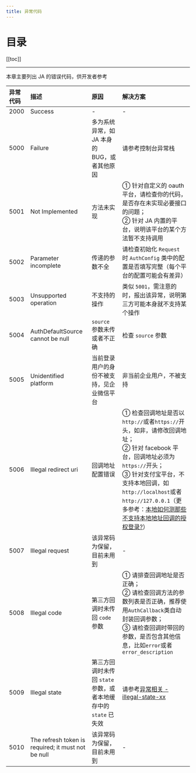 ```yaml
---
title: 异常代码
---
```

# 目录

[[toc]]

----

本章主要列出 JA 的错误代码，供开发者参考


| 异常代码 | 描述 | 原因 | 解决方案 |
| :---- | :----| :----| :----|
| 2000 | Success | - | - |
| 5000 | Failure | 多为系统异常，如 JA 本身的 BUG，或者其他原因 | 请参考控制台异常栈 |
| 5001 | Not Implemented | 方法未实现 | ① 针对自定义的 oauth 平台，请检查你的代码，是否存在未实现必要接口的问题；<br>② 针对 JA 内置的平台，说明该平台的某个方法暂不支持调用 |
| 5002 | Parameter incomplete | 传递的参数不全 | 请检查初始化 `Request` 时 `AuthConfig` 类中的配置是否填写完整（每个平台的配置可能会有差异） |
| 5003 | Unsupported operation | 不支持的操作 | 类似 `5001`，需注意的时，报出该异常，说明第三方可能本身就不支持某个操作 |
| 5004 | AuthDefaultSource cannot be null | `source` 参数未传或者不正确 | 检查 `source` 参数 |
| 5005 | Unidentified platform | 当前登录用户的身份不被支持，见企业微信平台 | 非当前企业用户，不被支持 |
| 5006 | Illegal redirect uri | 回调地址配置错误 | ① 检查回调地址是否以`http://`或者`https://`开头，如非，请修改回调地址；<br>② 针对 facebook 平台，回调地址必须为`https://`开头；<br>③ 针对支付宝平台，不支持本地回调，如`http://localhost`或者`http://127.0.0.1`（更多参考：[本地如何测那些不支持本地地址回调的授权登录?](http://localhost:3000/#/qa/func?id=%e6%9c%ac%e5%9c%b0%e5%a6%82%e4%bd%95%e6%b5%8b%e9%82%a3%e4%ba%9b%e4%b8%8d%e6%94%af%e6%8c%81%e6%9c%ac%e5%9c%b0%e5%9c%b0%e5%9d%80%e5%9b%9e%e8%b0%83%e7%9a%84%e6%8e%88%e6%9d%83%e7%99%bb%e5%bd%95%ef%bc%9f)） |
| 5007 | Illegal request | 该异常码为保留，目前未用到 | - |
| 5008 | Illegal code | 第三方回调时未传回 `code` 参数 | ① 请排查回调地址是否正确；<br>② 请检查回调方法的参数列表是否正确，推荐使用`AuthCallback`类自动封装回调参数；<br>③ 请检查回调时带回的参数，是否包含其他信息，比如`error`或者`error_description` |
| 5009 | Illegal state | 第三方回调时未传回 `state` 参数，或者本地缓存中的 `state` 已失效 | 请参考[异常相关 - illegal-state-xx](/qa/error) |
| 5010 | The refresh token is required; it must not be null | 该异常码为保留，目前未用到 | - |
